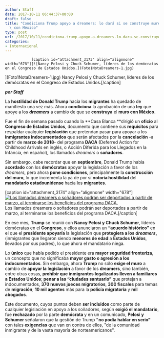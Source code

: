 ```yaml
---
author: Staff
date: 2017-10-11 06:44:37+00:00
draft: false
title: "Condiciona Trump apoyo a dreamers: lo dará si se construye muro\
  \ con México"
type: post
url: /2017/10/11/condiciona-trump-apoyo-a-dreamers-lo-dara-se-construye-muro-mexico/
categories:
- Internacional
---
```



				[caption id="attachment_3173" align="alignnone" width="678"][![Nancy Pelosi y Chuck Schumer, líderes de los demócratas en el Congreso de Estados Unidos.](Foto1NotaDreamers-1.jpg)
](Foto1NotaDreamers-1.jpg) Nancy Pelosi y Chuck Schumer, líderes de los demócratas en el Congreso de Estados Unidos.[/caption]

_**por Staff**_

La **hostilidad de Donald Trump** hacia los **migrantes** ha quedado de manifiesto una vez más. Ahora **condiciona** la aprobación de una **ley** que apoye a los **_dreamers_** a cambio de que se **construya** el **muro con México.**

Fue el fin de semana pasado cuando la **Casa Blanca **dirigió un **oficio** al **Congreso de Estados Unidos**, documento que contiene sus **requisitos** para respaldar cualquier **legislación** que pretendan pasar para apoyar a los **inmigrantes indocumentados** que serán afectados por la **cancelación** -a partir de **marzo de 2018**- del programa **DACA** (Deferred Action for Childhood Arrivals en inglés, o Acción Diferida para los Llegados en la Infancia, en español), los llamados _dreamers_ o **soñadores**.

Sin embargo, cabe recordar que en **septiembre**, Donald Trump había **acordado** con los **demócratas** apoyar la legislación a favor de los _dreamers_, pero ahora **pone condiciones**, principalmente la **construcción del muro**, lo que incrementa la ya de por sí **notoria hostilidad** del **mandatario estadounidense** hacia los **migrantes**.

[caption id="attachment_3174" align="alignnone" width="678"][![Los llamados dreamers o soñadores podrán ser deportados a partir de marzo, al terminarse los beneficios del programa DACA.](Foto2NotaDreamers-2.jpg)
](Foto2NotaDreamers-2.jpg) Los llamados dreamers o soñadores podrán ser deportados a partir de marzo, al terminarse los beneficios del programa DACA.[/caption]

En ese mes, **Trump** se reunió con **Nancy Pelosi y Chuck Schumer**, líderes demócratas en el **Congreso**, y ellos anunciaron un **“acuerdo histórico”** en el que el **presidente apoyaría** la legislación que **protegiera a los ****_dreamers_****,** (inmigrantes que llegaron siendo **menores de edad** a **Estados Unidos**, llevados por sus padres), lo que ahora el mandatario niega.

Lo **único** que había pedido el presidente era **mayor seguridad fronteriza**, un concepto que no significaba **mayor gasto o agresión a los indocumentados**. Sin embargo, ahora **Trump** no sólo **exige el muro** a cambio de **apoyar la legislación** a favor de los **dreamers**, sino también, entre otras cosas, **prohibir que inmigrantes legalizados lleven a familiares a Estados Unidos**; **penar a las “ciudades santuario”** que protejan a indocumentados, **370 nuevos jueces migratorios**, **300 fiscales** para temas de **migración**; **10 mil agentes** más para la **policía migratoria** y **mil abogados**.

Este documento, cuyos puntos deben **ser incluidos** como parte de cualquier legislación en apoyo a los soñadores, según **exigió el mandatario**, fue **rechazado** por la parte **demócrata** y en un comunicado, **Pelosi y Schumer** señalaron que la gestión de Trump **"no podía hablar en serio"** con tales **exigencias** que van en contra de ellos, "de la comunidad inmigrante y de la vasta mayoría de norteamericanos".		
